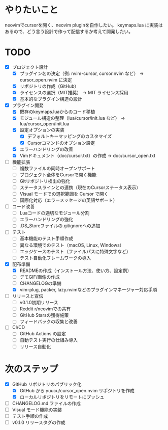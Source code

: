 # やりたいこと
neovimでcursorを開く、neovim pluginを自作したい。
keymaps.lua に実装はあるので、どう言う設計で作って配信するか考えて開発したい。


# TODO
- [x] プロジェクト設計
  - [x] プラグイン名の決定（例: nvim-cursor, cursor.nvim など） → cursor_open.nvim に決定
  - [x] リポジトリの作成（GitHub）
  - [x] ライセンスの選択（MIT推奨） → MIT ライセンス採用
  - [x] 基本的なプラグイン構造の設計

- [x] プラグイン開発
  - [x] 既存のkeymaps.luaからのコード移植
  - [x] モジュール構造の整理（lua/cursor/init.lua など） → lua/cursor_open/init.lua
  - [x] 設定オプションの実装
    - [x] デフォルトキーマッピングのカスタマイズ
    - [x] Cursorコマンドのオプション設定
  - [x] エラーハンドリングの改善
  - [x] Vimドキュメント（doc/cursor.txt）の作成 → doc/cursor_open.txt

- [ ] 機能拡張
  - [ ] 複数ファイルの同時オープンサポート
  - [ ] プロジェクト全体をCursorで開く機能
  - [ ] Gitリポジトリ検出の強化
  - [ ] ステータスラインとの連携（現在のCursorステータス表示）
  - [ ] Visual モードでの選択範囲を Cursor で開く
  - [ ] 国際化対応（エラーメッセージの英語サポート）

- [ ] コード改善
  - [ ] Luaコードの適切なモジュール分割
  - [ ] エラーハンドリングの強化
  - [ ] .DS_Storeファイルの.gitignoreへの追加

- [ ] テスト
  - [ ] 基本機能のテスト手順作成
  - [ ] 異なる環境でのテスト（macOS, Linux, Windows）
  - [ ] エッジケースのテスト（ファイルパスに特殊文字など）
  - [ ] テスト自動化フレームワークの導入

- [x] 配布準備
  - [x] READMEの作成（インストール方法、使い方、設定例）
  - [ ] デモGIF/画像の作成
  - [ ] CHANGELOGの準備
  - [x] vim-plug, packer, lazy.nvimなどのプラグインマネージャー対応手順

- [ ] リリースと宣伝
  - [ ] v0.1.0初期リリース
  - [ ] Reddit r/neovimでの共有
  - [ ] GitHub Starsの獲得施策
  - [ ] フィードバックの収集と改善

- [ ] CI/CD
  - [ ] GitHub Actions の設定
  - [ ] 自動テスト実行の仕組み導入
  - [ ] リリース自動化

# 次のステップ
- [x] GitHub リポジトリのパブリック化
  - [x] GitHub から yuucu/cursor_open.nvim リポジトリを作成
  - [x] ローカルリポジトリをリモートにプッシュ
- [ ] CHANGELOG.md ファイルの作成
- [ ] Visual モード機能の実装
- [ ] テスト手順の作成
- [ ] v0.1.0 リリースタグの作成 